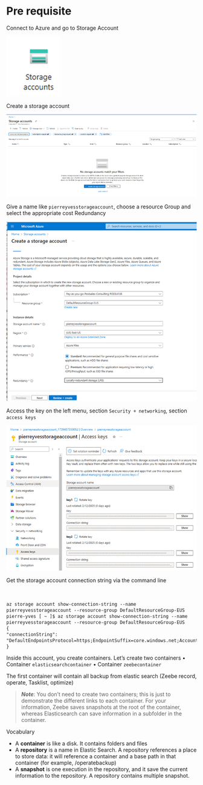 # Pre requisite

Connect to Azure and go to Storage Account

![Azure Storage Account](images/AzureStorageAccount.png)

Create a storage account

![Create a storage account](images/AzureCreateStorageAccount.png)

Give a name like `pierreyvesstorageaccount`, choose a resource Group and select the appropriate cost Redundancy

![Detail of the storage account](images/AzureDetailStorageAccount.png)

 
Access the key on the left menu, section `Security + networking`, section `access keys`

![Azure Access key.png](images/AzureAccessKey.png)

Get the storage account connection string via the command line
```shell


az storage account show-connection-string --name pierreyvesstorageaccount --resource-group DefaultResourceGroup-EUS
pierre-yves [ ~ ]$ az storage account show-connection-string --name pierreyvesstorageaccount --resource-group DefaultResourceGroup-EUS
{
"connectionString": "DefaultEndpointsProtocol=https;EndpointSuffix=core.windows.net;AccountName=pierreyvesstorageaccount;AccountKey=…..Iw==;BlobEndpoint=https://pierreyvesstorageaccount.blob.core.windows.net/;FileEndpoint=https://pierreyvesstorageaccount.file.core.windows.net/;QueueEndpoint=https://pierreyvesstorageaccount.queue.core.windows.net/;TableEndpoint=https://pierreyvesstorageaccount.table.core.windows.net/"
}
```

Inside this account, you create containers. Let’s create two containers
•	Container `elasticsearchcontainer`
•	Container `zeebecontainer`

The first container will contain all backup from elastic search (Zeebe record, operate, Tasklist, optimize)

> ***Note***: You don’t need to create two containers; this is just to demonstrate the different links to each container. For your information, Zeebe saves snapshots at the root of the container, whereas Elasticsearch can save information in a subfolder in the container.

Vocabulary
* A **container** is like a disk. It contains folders and files
* A **repository** is a name in Elastic Search. A repository references a place to store data: it will reference a container and a base path in that container (for example, /operatebackup)
* A **snapshot** is one execution in the repository, and it save the current information to the repository. A repository contains multiple snapshot.

